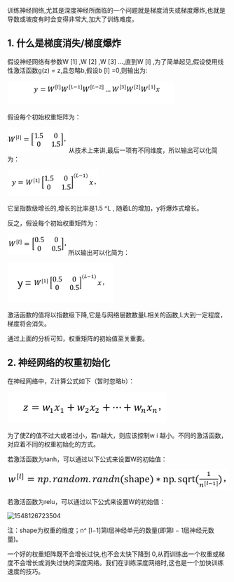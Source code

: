 ​        训练神经网络,尤其是深度神经所面临的一个问题就是梯度消失或梯度爆炸,也就是导数或坡度有时会变得非常大,加大了训练难度。

## 1. 什么是梯度消失/梯度爆炸

假设神经网络有参数W [1] ,W [2] ,W [3] ...,直到W [l] ,为了简单起见,假设使用线性激活函数g(z) = z,且忽略b,假设b [l] =0,则输出为:

![1548125050690](assets/1548125050690.png)

假设每个初始权重矩阵为：

![1548126871648](assets/1548126871648.png)从技术上来讲,最后一项有不同维度，所以输出可以化简为：

![1548124743344](assets/1548124743344.png)

它呈指数级增长的,增长的比率是1.5 ^L , 随着L的增加，y将爆炸式增长。

反之，假设每个初始权重矩阵为：

![1548125118345](assets/1548125118345.png)所以输出可以化简为：

![1548125363750](assets/1548125363750.png)

激活函数的值将以指数级下降,它是与网络层数数量L相关的函数,L大到一定程度，梯度将会消失。

通过上面的分析可知，权重矩阵的初始值至关重要。

## 2. 神经网络的权重初始化

在神经网络中，Z计算公式如下（暂时忽略b）：

![1548125803151](assets/1548125803151.png)

为了使Z的值不过大或者过小，若n越大，则应该控制w i 越小。不同的激活函数，对应着不同的权重初始化的方式。

若激活函数为tanh，可以通过以下公式来设置W的初始值：

![1548126034633](assets/1548126034633.png)

若激活函数为relu，可以通过以下公式来设置W的初始值：

![1548126723504](../../1548126723504.png)

注：shape为权重的维度；n^ [l−1]第l层神经单元的数量(即第l − 1层神经元数量)。

一个好的权重矩阵既不会增长过快,也不会太快下降到 0,从而训练出一个权重或梯度不会增长或消失过快的深度网络。我们在训练深度网络时,这也是一个加快训练速度的技巧。





